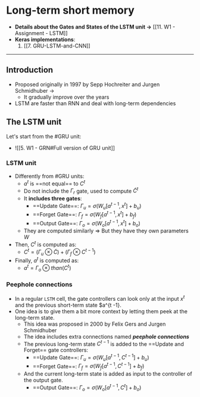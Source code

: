 ---
---

# Long-term short memory


- **Details about the Gates and States of the LSTM unit ->** [[11. W1 - Assignment - LSTM]]
- **Keras implementations**:
	1. [[7. GRU-LSTM-and-CNN]]

***
## Introduction
- Proposed originally in 1997 by Sepp Hochreiter and Jurgen Schmidhuber ->
	- It gradually improve over the years
- LSTM are faster than RNN and deal with long-term dependencies

## The LSTM unit
Let's start from the #GRU unit:
- ![[5. W1 - GRN#Full version of GRU unit]]
### LSTM unit
- Differently from #GRU units:
	- $a^t$ is ==not equal== to $C^t$
	- Do not include the $\Gamma_r$ gate, used to compute $\tilde C^t$
	- It **includes three  gates**:
		- ==Update Gate==: $\Gamma_u = \sigma(W_u[a^{t-1}, x^t] + b_u)$
		- ==Forget Gate==: $\Gamma_f = \sigma(W_f[a^{t-1}, x^t] + b_f)$
		- ==Output Gate==: $\Gamma_o = \sigma(W_o[a^{t-1}, x^t] + b_o)$
	- They are computed similarly => But they have they own parameters $W$
- Then, $C^t$ is computed as:
	- $C^t = (\Gamma _u \otimes \tilde C) +(  \Gamma _f\otimes C^{t -1})$
- Finally, $a^t$ is computed as:
	- $a^t = \Gamma _o \otimes than( C^t)$

### Peephole connections

- In a regular `LSTM` cell, the gate controllers can look only at the input $x^t$ and the previous short-term state $a^{t -1}.
- One idea is to give them a bit more context by letting them peek at the long-term state.
	- This idea was proposed in 2000 by Felix Gers and Jurgen Schmidhuber
	- The idea includes extra connections named **_peephole connections_**
	- The previous long-term state $C^{t-1}$ is added to the ==Update and Forget== gate controllers:
		-  ==Update Gate==: $\Gamma_u = \sigma(W_u[a^{t-1}, C^{t-1}] + b_u)$
		- ==Forget Gate==: $\Gamma_f = \sigma(W_f[a^{t-1}, C^{t-1}] + b_f)$
	- And the current long-term state is added as input to the controller of the output gate.
		- ==Output Gate==: $\Gamma_o = \sigma(W_o[a^{t-1}, C^t] + b_o)$


